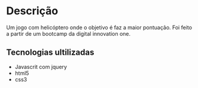 # Descrição 

Um jogo com helicóptero onde o objetivo é faz a maior pontuação. Foi feito a partir de um bootcamp da digital innovation one.

## Tecnologias ultilizadas

- Javascrit com jquery
- html5
- css3